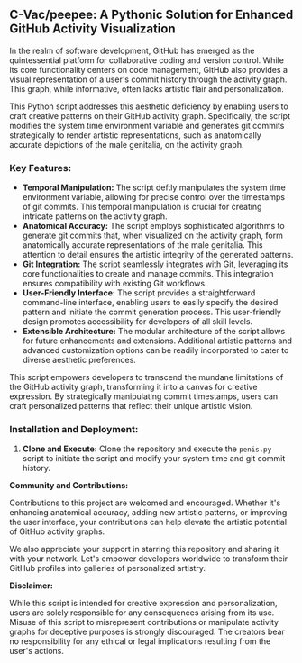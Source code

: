 ## C-Vac/peepee: A Pythonic Solution for Enhanced GitHub Activity Visualization

In the realm of software development, GitHub has emerged as the quintessential platform for collaborative coding and version control.  While its core functionality centers on code management, GitHub also provides a visual representation of a user's commit history through the activity graph.  This graph, while informative, often lacks artistic flair and personalization.

This Python script addresses this aesthetic deficiency by enabling users to craft creative patterns on their GitHub activity graph.  Specifically, the script modifies the system time environment variable and generates git commits strategically to render artistic representations, such as anatomically accurate depictions of the male genitalia, on the activity graph.

### **Key Features:**

* **Temporal Manipulation:**  The script deftly manipulates the system time environment variable, allowing for precise control over the timestamps of git commits.  This temporal manipulation is crucial for creating intricate patterns on the activity graph.
* **Anatomical Accuracy:**  The script employs sophisticated algorithms to generate git commits that, when visualized on the activity graph, form anatomically accurate representations of the male genitalia.  This attention to detail ensures the artistic integrity of the generated patterns.
* **Git Integration:**  The script seamlessly integrates with Git, leveraging its core functionalities to create and manage commits.  This integration ensures compatibility with existing Git workflows.
* **User-Friendly Interface:**  The script provides a straightforward command-line interface, enabling users to easily specify the desired pattern and initiate the commit generation process.  This user-friendly design promotes accessibility for developers of all skill levels.
* **Extensible Architecture:**  The modular architecture of the script allows for future enhancements and extensions.  Additional artistic patterns and advanced customization options can be readily incorporated to cater to diverse aesthetic preferences.

This script empowers developers to transcend the mundane limitations of the GitHub activity graph, transforming it into a canvas for creative expression.  By strategically manipulating commit timestamps, users can craft personalized patterns that reflect their unique artistic vision.

### **Installation and Deployment:**

1.  **Clone and Execute:** Clone the repository and execute the `penis.py` script to initiate the script and modify your system time and git commit history.

**Community and Contributions:**

Contributions to this project are welcomed and encouraged.  Whether it's enhancing anatomical accuracy, adding new artistic patterns, or improving the user interface, your contributions can help elevate the artistic potential of GitHub activity graphs.

We also appreciate your support in starring this repository and sharing it with your network.  Let's empower developers worldwide to transform their GitHub profiles into galleries of personalized artistry.

**Disclaimer:**

While this script is intended for creative expression and personalization, users are solely responsible for any consequences arising from its use.  Misuse of this script to misrepresent contributions or manipulate activity graphs for deceptive purposes is strongly discouraged.  The creators bear no responsibility for any ethical or legal implications resulting from the user's actions.

